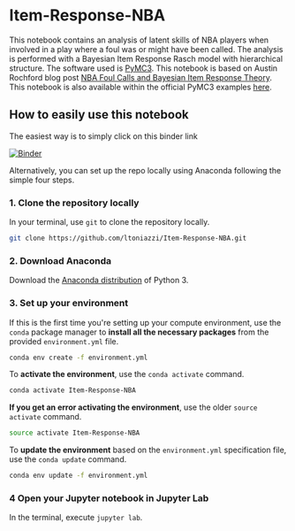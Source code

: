 # Item-Response-NBA

This notebook contains an analysis of latent skills of NBA players when involved in a play where a foul was or might have been called. The analysis is performed with a Bayesian Item Response Rasch model with hierarchical structure. The software used is [PyMC3](https://docs.pymc.io/). This notebook is based on Austin Rochford blog post [NBA Foul Calls and Bayesian Item Response Theory](https://www.austinrochford.com/posts/2017-04-04-nba-irt.html). This notebook is also available within the official PyMC3 examples [here](https://github.com/pymc-devs/pymc-examples/blob/main/examples/case_studies/item_response_nba.ipynb).



## How to easily use this notebook

The easiest way is to simply click on this binder link

[![Binder](https://mybinder.org/badge_logo.svg)](https://mybinder.org/v2/gh/ltoniazzi/Item-Response-NBA/3c6b15843a858ae65bdcc394191c19727fce38b8)

Alternatively, you can set up the repo locally using Anaconda following the simple four steps.

### 1. Clone the repository locally

In your terminal, use `git` to clone the repository locally.

```bash
git clone https://github.com/ltoniazzi/Item-Response-NBA.git
```

### 2. Download Anaconda

Download the [Anaconda distribution](https://www.anaconda.com/download/) of Python 3.

### 3. Set up your environment

If this is the first time you're setting up your compute environment,
use the `conda` package manager
to **install all the necessary packages**
from the provided `environment.yml` file.

```bash
conda env create -f environment.yml
```

To **activate the environment**, use the `conda activate` command.

```bash
conda activate Item-Response-NBA
```

**If you get an error activating the environment**, use the older `source activate` command.

```bash
source activate Item-Response-NBA
```

To **update the environment** based on the `environment.yml` specification file, use the `conda update` command.

```bash
conda env update -f environment.yml
```




### 4 Open your Jupyter notebook in Jupyter Lab

In the terminal, execute `jupyter lab`.
